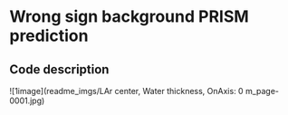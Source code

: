 # Wrong sign background PRISM prediction

## Code description 
![1image](readme_imgs/LAr center, Water thickness, OnAxis: 0 m_page-0001.jpg)
